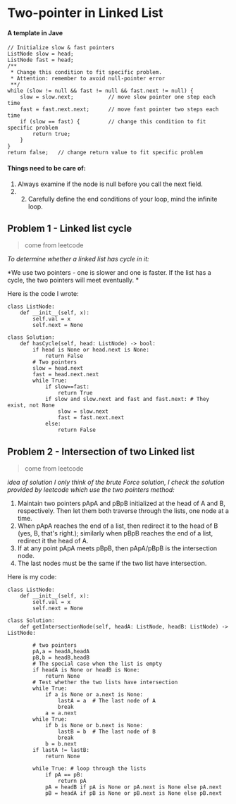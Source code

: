 # Two-pointer in Linked List 
#### A template in Jave
```
// Initialize slow & fast pointers
ListNode slow = head;
ListNode fast = head;
/**
 * Change this condition to fit specific problem.
 * Attention: remember to avoid null-pointer error
 **/
while (slow != null && fast != null && fast.next != null) {
    slow = slow.next;           // move slow pointer one step each time
    fast = fast.next.next;      // move fast pointer two steps each time
    if (slow == fast) {         // change this condition to fit specific problem
        return true;
    }
}
return false;   // change return value to fit specific problem
```
#### Things need to be care of:
1. Always examine if the node is null before you call the next field.
2. 2. Carefully define the end conditions of your loop, mind the infinite loop. 

## Problem 1 - Linked list cycle
> come from leetcode 

*To determine whether a linked list has cycle in it:*

*We use two pointers - one is slower and one is faster. If the list has a cycle, the two pointers will meet eventually. *

Here is the code I wrote: 
```
class ListNode:
    def __init__(self, x):
        self.val = x
        self.next = None

class Solution:
    def hasCycle(self, head: ListNode) -> bool:
        if head is None or head.next is None:
            return False
        # Two pointers
        slow = head.next
        fast = head.next.next 
        while True:
            if slow==fast:
                return True
            if slow and slow.next and fast and fast.next: # They exist, not None
                slow = slow.next
                fast = fast.next.next
            else:
                return False
```
## Problem 2 - Intersection of two Linked list
>come from leetcode 

*idea of solution I only think of the brute Force solution, I check the solution provided by leetcode which use the two pointers method:*
1. Maintain two pointers pApA and pBpB initialized at the head of A and B, respectively. Then let them both traverse through the lists, one node at a time.
2. When pApA reaches the end of a list, then redirect it to the head of B (yes, B, that's right.); similarly when pBpB reaches the end of a list, redirect it the head of A.
3. If at any point pApA meets pBpB, then pApA/pBpB is the intersection node.
4. The last nodes must be the same if the two list have intersection. 

Here is my code:
```
class ListNode:
    def __init__(self, x):
        self.val = x
        self.next = None

class Solution:
    def getIntersectionNode(self, headA: ListNode, headB: ListNode) -> ListNode:
    
        # two pointers
        pA,a = headA,headA
        pB,b = headB,headB
        # The special case when the list is empty 
        if headA is None or headB is None:
            return None
        # Test whether the two lists have intersection 
        while True:
            if a is None or a.next is None:
                lastA = a  # The last node of A
                break
            a = a.next
        while True:
            if b is None or b.next is None:
                lastB = b  # The last node of B
                break
            b = b.next
        if lastA != lastB:
            return None 
        
        while True: # loop through the lists
            if pA == pB:
                return pA
            pA = headB if pA is None or pA.next is None else pA.next 
            pB = headA if pB is None or pB.next is None else pB.next
            
```


            
